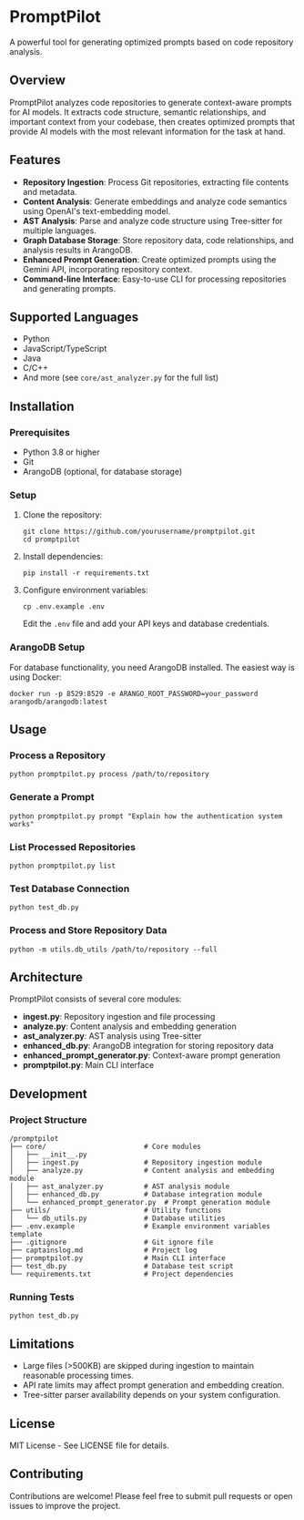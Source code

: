 # PromptPilot

A powerful tool for generating optimized prompts based on code repository analysis.

## Overview

PromptPilot analyzes code repositories to generate context-aware prompts for AI models. It extracts code structure, semantic relationships, and important context from your codebase, then creates optimized prompts that provide AI models with the most relevant information for the task at hand.

## Features

- **Repository Ingestion**: Process Git repositories, extracting file contents and metadata.
- **Content Analysis**: Generate embeddings and analyze code semantics using OpenAI's text-embedding model.
- **AST Analysis**: Parse and analyze code structure using Tree-sitter for multiple languages.
- **Graph Database Storage**: Store repository data, code relationships, and analysis results in ArangoDB.
- **Enhanced Prompt Generation**: Create optimized prompts using the Gemini API, incorporating repository context.
- **Command-line Interface**: Easy-to-use CLI for processing repositories and generating prompts.

## Supported Languages

- Python
- JavaScript/TypeScript
- Java
- C/C++
- And more (see `core/ast_analyzer.py` for the full list)

## Installation

### Prerequisites

- Python 3.8 or higher
- Git
- ArangoDB (optional, for database storage)

### Setup

1. Clone the repository:
   ```
   git clone https://github.com/yourusername/promptpilot.git
   cd promptpilot
   ```

2. Install dependencies:
   ```
   pip install -r requirements.txt
   ```

3. Configure environment variables:
   ```
   cp .env.example .env
   ```
   Edit the `.env` file and add your API keys and database credentials.

### ArangoDB Setup

For database functionality, you need ArangoDB installed. The easiest way is using Docker:

```
docker run -p 8529:8529 -e ARANGO_ROOT_PASSWORD=your_password arangodb/arangodb:latest
```

## Usage

### Process a Repository

```
python promptpilot.py process /path/to/repository
```

### Generate a Prompt

```
python promptpilot.py prompt "Explain how the authentication system works"
```

### List Processed Repositories

```
python promptpilot.py list
```

### Test Database Connection

```
python test_db.py
```

### Process and Store Repository Data

```
python -m utils.db_utils /path/to/repository --full
```

## Architecture

PromptPilot consists of several core modules:

- **ingest.py**: Repository ingestion and file processing
- **analyze.py**: Content analysis and embedding generation
- **ast_analyzer.py**: AST analysis using Tree-sitter
- **enhanced_db.py**: ArangoDB integration for storing repository data
- **enhanced_prompt_generator.py**: Context-aware prompt generation
- **promptpilot.py**: Main CLI interface

## Development

### Project Structure

```
/promptpilot
├── core/                        # Core modules
│   ├── __init__.py
│   ├── ingest.py                # Repository ingestion module
│   ├── analyze.py               # Content analysis and embedding module 
│   ├── ast_analyzer.py          # AST analysis module
│   ├── enhanced_db.py           # Database integration module
│   └── enhanced_prompt_generator.py  # Prompt generation module
├── utils/                       # Utility functions
│   └── db_utils.py              # Database utilities
├── .env.example                 # Example environment variables template
├── .gitignore                   # Git ignore file
├── captainslog.md               # Project log
├── promptpilot.py               # Main CLI interface
├── test_db.py                   # Database test script
└── requirements.txt             # Project dependencies
```

### Running Tests

```
python test_db.py
```

## Limitations

- Large files (>500KB) are skipped during ingestion to maintain reasonable processing times.
- API rate limits may affect prompt generation and embedding creation.
- Tree-sitter parser availability depends on your system configuration.

## License

MIT License - See LICENSE file for details.

## Contributing

Contributions are welcome! Please feel free to submit pull requests or open issues to improve the project.
